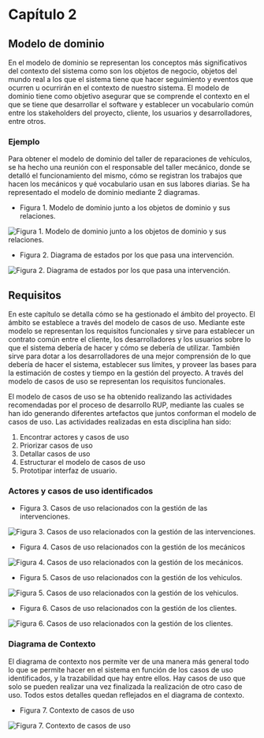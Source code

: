 # Capítulo 2

## Modelo de dominio
En el modelo de dominio se representan los conceptos más significativos del contexto del sistema como son los objetos de negocio, objetos del mundo real a los que el sistema tiene que hacer seguimiento y eventos que ocurren u ocurrirán en el contexto de nuestro sistema. El modelo de dominio tiene como objetivo asegurar que se comprende el contexto en el que se tiene que desarrollar el software y establecer un vocabulario común entre los stakeholders del proyecto, cliente, los usuarios y desarrolladores, entre otros.

### Ejemplo
Para obtener el modelo de dominio del taller de reparaciones de vehículos, se ha hecho una reunión con el responsable del taller mecánico, donde se detalló el funcionamiento del mismo, cómo se registran los trabajos que hacen los mecánicos y qué vocabulario usan en sus labores diarias. Se ha representado el modelo de dominio mediante 2 diagramas.

* Figura 1. Modelo de dominio junto a los objetos de dominio y sus relaciones.

![Figura 1. Modelo de dominio junto a los objetos de dominio y sus relaciones.](https://user-images.githubusercontent.com/22343642/226901522-95543eba-9204-4cbf-8344-11fc196ed6c0.png)

* Figura 2.  Diagrama de estados por los que pasa una intervención.

![Figura 2.  Diagrama de estados por los que pasa una intervención.](https://user-images.githubusercontent.com/22343642/226903056-48c5bc17-cba7-4fd3-88c9-a40d23616af1.png)

## Requisitos

En este capítulo se detalla cómo se ha gestionado el ámbito del proyecto. El ámbito se establece a través del modelo de casos de uso. Mediante este modelo se representan los requisitos funcionales y sirve para establecer un contrato común entre el cliente, los desarrolladores y los usuarios sobre lo que el sistema debería de hacer y cómo se debería de utilizar. También sirve para dotar a los desarrolladores de una mejor comprensión de lo que debería de hacer el sistema, establecer sus límites, y proveer las bases para la estimación de costes y tiempo en la gestión del proyecto. A través del modelo de casos de uso se representan los requisitos funcionales.

El modelo de casos de uso se ha obtenido realizando las actividades recomendadas por el proceso de desarrollo RUP, mediante las cuales se han ido generando diferentes artefactos que juntos conforman el modelo de casos de uso. Las actividades realizadas en esta disciplina han sido:

1. Encontrar actores y casos de uso
2. Priorizar casos de uso
3. Detallar casos de uso
4. Estructurar el modelo de casos de uso
5. Prototipar interfaz de usuario.

### Actores y casos de uso identificados

* Figura 3. Casos de uso relacionados con la gestión de las intervenciones.

![Figura 3. Casos de uso relacionados con la gestión de las intervenciones.](https://user-images.githubusercontent.com/22343642/226904201-b239a26c-31e6-4403-af75-c3126b204f74.png)

* Figura 4. Casos de uso relacionados con la gestión de los mecánicos

![Figura 4. Casos de uso relacionados con la gestión de los mecánicos.](https://user-images.githubusercontent.com/22343642/226904323-03dd3e03-68f8-4f6c-951f-dfad54957255.png)

* Figura 5. Casos de uso relacionados con la gestión de los vehiculos.

![Figura 5. Casos de uso relacionados con la gestión de los vehiculos.](https://user-images.githubusercontent.com/22343642/226904360-b42041c6-2a80-4321-9337-f16c13f75d60.png)

* Figura 6. Casos de uso relacionados con la gestión de los clientes.

![Figura 6. Casos de uso relacionados con la gestión de los clientes.](https://user-images.githubusercontent.com/22343642/226904390-0b18d1d4-28ac-448d-92ed-3fc428f754d0.png)

### Diagrama de Contexto

El diagrama de contexto nos permite ver de una manera más general todo lo que se permite hacer en el sistema en función de los casos de uso identificados, y la trazabilidad que hay entre ellos. Hay casos de uso que solo se pueden realizar una vez finalizada la realización de otro caso de uso. Todos estos detalles quedan reflejados en el diagrama de contexto.

* Figura 7. Contexto de casos de uso

![Figura 7. Contexto de casos de uso](https://user-images.githubusercontent.com/22343642/226904785-9d476899-8937-4813-91b5-935f02f828db.png)

